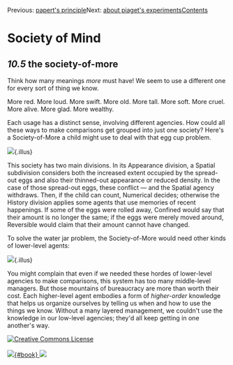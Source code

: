 <div class="chapnav">

<span class="prev">Previous: [papert's
principle](./som-10.4.html)</span><span class="next">Next: [about
piaget's experiments](./som-10.6.html)</span><span
class="contents">[Contents](index.html)</span>
<div class="titlebar">

Society of Mind
===============

</div>

</div>

*10.5* the society-of-more
--------------------------

Think how many meanings *more* must have! We seem to use a different one
for every sort of thing we know.

More red. More loud. More swift. More old. More tall. More soft. More
cruel. More alive. More glad. More wealthy.

Each usage has a distinct sense, involving different agencies. How could
all these ways to make comparisons get grouped into just one society?
Here's a Society-of-More a child might use to deal with that egg cup
problem.

![](./illus/ch10/10-7.png){.illus}

This society has two main divisions. In its Appearance division, a
Spatial subdivision considers both the increased extent occupied by the
spread-out eggs and also their thinned-out appearance or reduced
density. In the case of those spread-out eggs, these conflict — and the
Spatial agency withdraws. Then, if the child can count, Numerical
decides; otherwise the History division applies some agents that use
memories of recent happenings. If some of the eggs were rolled away,
Confined would say that their amount is no longer the same; if the eggs
were merely moved around, Reversible would claim that their amount
cannot have changed.

To solve the water jar problem, the Society-of-More would need other
kinds of lower-level agents:

![](./illus/ch10/10-8.png){.illus}

You might complain that even if we needed these hordes of lower-level
agencies to make comparisons, this system has too many middle-level
managers. But those mountains of bureaucracy are more than worth their
cost. Each higher-level agent embodies a form of *higher-order*
knowledge that helps us organize ourselves by telling us when and how to
use the things we know. Without a many layered management, we couldn't
use the knowledge in our low-level agencies; they'd all keep getting in
one another's way.

<div class="footer">

[![Creative Commons
License](http://i.creativecommons.org/l/by-nc-sa/3.0/80x15.png)](http://creativecommons.org/licenses/by-nc-sa/3.0/deed.en_US)\
\
[![](./images/som_book.jpeg){#book}
![](./images/a_logo_17.gif)](http://www.amazon.com/gp/product/0671657135?ie=UTF8&camp=1789&creativeASIN=0671657135&linkCode=xm2&tag=marvinminsky)

</div>
